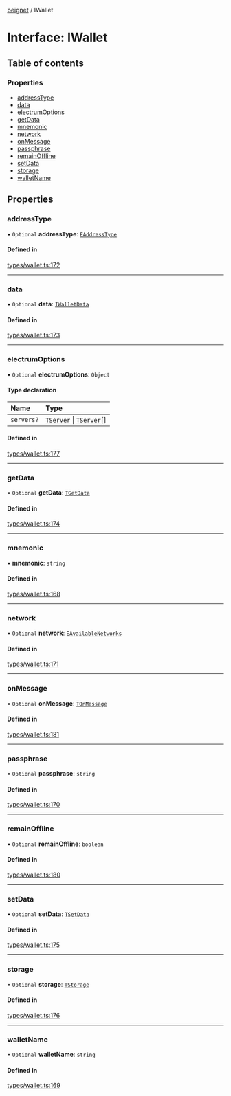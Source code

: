 [beignet](../README.md) / IWallet

# Interface: IWallet

## Table of contents

### Properties

- [addressType](IWallet.md#addresstype)
- [data](IWallet.md#data)
- [electrumOptions](IWallet.md#electrumoptions)
- [getData](IWallet.md#getdata)
- [mnemonic](IWallet.md#mnemonic)
- [network](IWallet.md#network)
- [onMessage](IWallet.md#onmessage)
- [passphrase](IWallet.md#passphrase)
- [remainOffline](IWallet.md#remainoffline)
- [setData](IWallet.md#setdata)
- [storage](IWallet.md#storage)
- [walletName](IWallet.md#walletname)

## Properties

### addressType

• `Optional` **addressType**: [`EAddressType`](../enums/EAddressType.md)

#### Defined in

[types/wallet.ts:172](https://github.com/coreyphillips/beignet/blob/f8e8e28/src/types/wallet.ts#L172)

___

### data

• `Optional` **data**: [`IWalletData`](IWalletData.md)

#### Defined in

[types/wallet.ts:173](https://github.com/coreyphillips/beignet/blob/f8e8e28/src/types/wallet.ts#L173)

___

### electrumOptions

• `Optional` **electrumOptions**: `Object`

#### Type declaration

| Name | Type |
| :------ | :------ |
| `servers?` | [`TServer`](../README.md#tserver) \| [`TServer`](../README.md#tserver)[] |

#### Defined in

[types/wallet.ts:177](https://github.com/coreyphillips/beignet/blob/f8e8e28/src/types/wallet.ts#L177)

___

### getData

• `Optional` **getData**: [`TGetData`](../README.md#tgetdata)

#### Defined in

[types/wallet.ts:174](https://github.com/coreyphillips/beignet/blob/f8e8e28/src/types/wallet.ts#L174)

___

### mnemonic

• **mnemonic**: `string`

#### Defined in

[types/wallet.ts:168](https://github.com/coreyphillips/beignet/blob/f8e8e28/src/types/wallet.ts#L168)

___

### network

• `Optional` **network**: [`EAvailableNetworks`](../enums/EAvailableNetworks.md)

#### Defined in

[types/wallet.ts:171](https://github.com/coreyphillips/beignet/blob/f8e8e28/src/types/wallet.ts#L171)

___

### onMessage

• `Optional` **onMessage**: [`TOnMessage`](../README.md#tonmessage)

#### Defined in

[types/wallet.ts:181](https://github.com/coreyphillips/beignet/blob/f8e8e28/src/types/wallet.ts#L181)

___

### passphrase

• `Optional` **passphrase**: `string`

#### Defined in

[types/wallet.ts:170](https://github.com/coreyphillips/beignet/blob/f8e8e28/src/types/wallet.ts#L170)

___

### remainOffline

• `Optional` **remainOffline**: `boolean`

#### Defined in

[types/wallet.ts:180](https://github.com/coreyphillips/beignet/blob/f8e8e28/src/types/wallet.ts#L180)

___

### setData

• `Optional` **setData**: [`TSetData`](../README.md#tsetdata)

#### Defined in

[types/wallet.ts:175](https://github.com/coreyphillips/beignet/blob/f8e8e28/src/types/wallet.ts#L175)

___

### storage

• `Optional` **storage**: [`TStorage`](../README.md#tstorage)

#### Defined in

[types/wallet.ts:176](https://github.com/coreyphillips/beignet/blob/f8e8e28/src/types/wallet.ts#L176)

___

### walletName

• `Optional` **walletName**: `string`

#### Defined in

[types/wallet.ts:169](https://github.com/coreyphillips/beignet/blob/f8e8e28/src/types/wallet.ts#L169)
